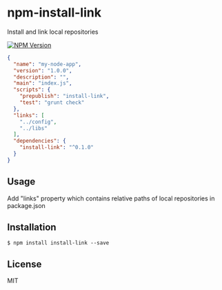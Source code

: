 # npm-install-link

Install and link local repositories

[![NPM Version][npm-image]][npm-url]

```json
{
  "name": "my-node-app",
  "version": "1.0.0",
  "description": "",
  "main": "index.js",
  "scripts": {
    "prepublish": "install-link",
    "test": "grunt check"
  },
  "links": [
    "../config",
    "../libs"
  ],
  "dependencies": {
    "install-link": "^0.1.0"
  }
}
```

## Usage

Add "links" property which contains relative paths of local repositories in package.json

## Installation

```
$ npm install install-link --save
```

## License

MIT

[npm-image]: https://img.shields.io/npm/v/install-link.svg
[npm-url]: https://npmjs.org/package/install-link
